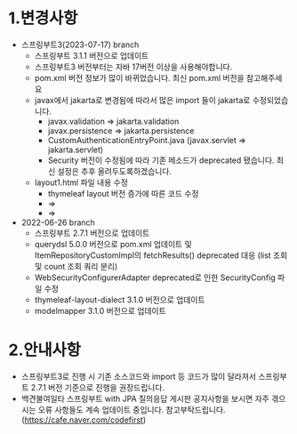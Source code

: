 # 1.변경사항
- 스프링부트3(2023-07-17) branch
  - 스프링부트 3.1.1 버전으로 업데이트
  - 스프링부트3 버전부터는 자바 17버전 이상을 사용해야합니다.
  - pom.xml 버전 정보가 많이 바뀌었습니다. 최신 pom.xml 버전을 참고해주세요
  - javax에서 jakarta로 변경됨에 따라서 많은 import 들이 jakarta로 수정되었습니다.
    - javax.validation => jakarta.validation
    - javax.persistence => jakarta.persistence
    - CustomAuthenticationEntryPoint.java (javax.servlet => jakarta.servlet)
    - Security 버전이 수정됨에 따라 기존 메소드가 deprecated 됐습니다. 최신 설정은 추후 올려두도록하겠습니다.
  - layout1.html 파일 내용 수정
    - thymeleaf layout 버전 증가에 따른 코드 수정 
    - <div th:replace="fragments/header::header"></div>   =>   <div th:replace="~{fragments/header::header}"></div>
    - <div th:replace="fragments/footer::footer"></div>   =>   <div th:replace="~{fragments/footer::footer}"></div>
- 2022-06-26 branch 
   - 스프링부트 2.7.1 버전으로 업데이트
   - querydsl 5.0.0 버전으로 pom.xml 업데이트 및 ItemRepositoryCustomImpl의 fetchResults() deprecated 대응
     (list 조회 및 count 조회 쿼리 분리)
   - WebSecurityConfigurerAdapter deprecated로 인한 SecurityConfig 파일 수정
   - thymeleaf-layout-dialect 3.1.0 버전으로 업데이트
   - modelmapper 3.1.0 버전으로 업데이트
  
# 2.안내사항
 - 스프링부트3로 진행 시 기존 소스코드와 import 등 코드가 많이 달라져서 스프링부트 2.7.1 버전 기준으로 진행을 권장드립니다.
 - 백견불여일타 스프링부트 with JPA 질의응답 게시판 공지사항을 보시면 자주 겪으시는 오류 사항들도 계속 업데이트 중입니다. 참고부탁드립니다. (https://cafe.naver.com/codefirst)
